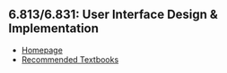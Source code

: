 ## 6.813/6.831: User Interface Design & Implementation

- [Homepage](http://web.mit.edu/6.813/www/sp16/)
- [Recommended Textbooks](http://web.mit.edu/6.813/www/sp16/general/#textbooks)
